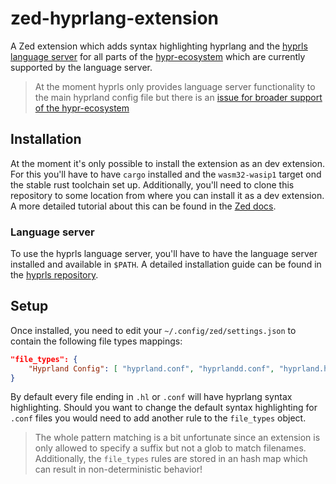 # zed-hyprlang-extension

A Zed extension which adds syntax highlighting hyprlang and the [hyprls language server](https://github.com/hyprland-community/hyprls) for all parts of the [hypr-ecosystem](https://wiki.hyprland.org/Hypr-Ecosystem/) which are currently supported by the language server.

> At the moment hyprls only provides language server functionality to the main hyprland config file but there is an [issue for broader support of the hypr-ecosystem](https://github.com/hyprland-community/hyprls/issues/5)

## Installation

At the moment it's only possible to install the extension as an dev extension. For this you'll have to have `cargo` installed and the `wasm32-wasip1` target ond the stable rust toolchain set up. Additionally, you'll need to clone this repository to some location from where you can install it as a dev extension.
A more detailed tutorial about this can be found in the [Zed docs](https://zed.dev/docs/extensions/developing-extensions#developing-an-extension-locally).

### Language server

To use the hyprls language server, you'll have to have the language server installed and available in `$PATH`. A detailed installation guide can be found in the [hyprls repository](https://github.com/hyprland-community/hyprls?tab=readme-ov-file#installation).

## Setup

Once installed, you need to edit your `~/.config/zed/settings.json` to contain the following file types mappings:
```json
"file_types": {
    "Hyprland Config": [ "hyprland.conf", "hyprlandd.conf", "hyprland.hl", "hyprlandd.hl" ]
}
```

By default every file ending in `.hl` or `.conf` will have hyprlang syntax highlighting. Should you want to change the default syntax highlighting for `.conf` files you would need to add another rule to the `file_types` object.

> The whole pattern matching is a bit unfortunate since an extension is only allowed to specify a suffix but not a glob to match filenames. Additionally, the `file_types` rules are stored in an hash map which can result in non-deterministic behavior!